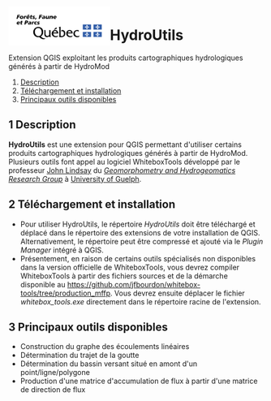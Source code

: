 <img src="./img/logo_MFFP_couleur.svg" width="200" align="left">

# HydroUtils
Extension QGIS exploitant les produits cartographiques hydrologiques générés à partir de HydroMod

1. [Description](#1-description)
2. [Téléchargement et installation](#2-telechargement-installation)
3. [Principaux outils disponibles](#3-outils-disponibles)


## 1 Description

**HydroUtils** est une extension pour QGIS permettant d'utiliser certains produits cartographiques hydrologiques générés à partir de HydroMod. Plusieurs outils font appel au logiciel WhiteboxTools développé par le professeur [John Lindsay](https://github.com/jblindsay) du [*Geomorphometry and Hydrogeomatics Research Group*](http://www.uoguelph.ca/~hydrogeo/index.html) à [University of Guelph](http://www.uoguelph.ca).


## 2 Téléchargement et installation

- Pour utiliser HydroUtils, le répertoire *HydroUtils* doit être téléchargé et déplacé dans le répertoire des extensions de votre installation de QGIS. Alternativement, le répertoire peut être compressé et ajouté via le *Plugin Manager* intégré à QGIS.
- Présentement, en raison de certains outils spécialisés non disponibles dans la version officielle de WhiteboxTools, vous devrez compiler WhiteboxTools à partir des fichiers sources et de la démarche disponible au https://github.com/jfbourdon/whitebox-tools/tree/production_mffp. Vous devrez ensuite déplacer le fichier *whitebox_tools.exe* directement dans le répertoire racine de l'extension.


## 3 Principaux outils disponibles

- Construction du graphe des écoulements linéaires
- Détermination du trajet de la goutte
- Détermination du bassin versant situé en amont d'un point/ligne/polygone
- Production d'une matrice d'accumulation de flux à partir d'une matrice de direction de flux
